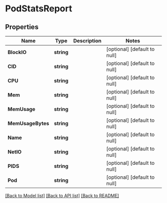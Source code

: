 # PodStatsReport

## Properties
Name | Type | Description | Notes
------------ | ------------- | ------------- | -------------
**BlockIO** | **string** |  | [optional] [default to null]
**CID** | **string** |  | [optional] [default to null]
**CPU** | **string** |  | [optional] [default to null]
**Mem** | **string** |  | [optional] [default to null]
**MemUsage** | **string** |  | [optional] [default to null]
**MemUsageBytes** | **string** |  | [optional] [default to null]
**Name** | **string** |  | [optional] [default to null]
**NetIO** | **string** |  | [optional] [default to null]
**PIDS** | **string** |  | [optional] [default to null]
**Pod** | **string** |  | [optional] [default to null]

[[Back to Model list]](../README.md#documentation-for-models) [[Back to API list]](../README.md#documentation-for-api-endpoints) [[Back to README]](../README.md)

